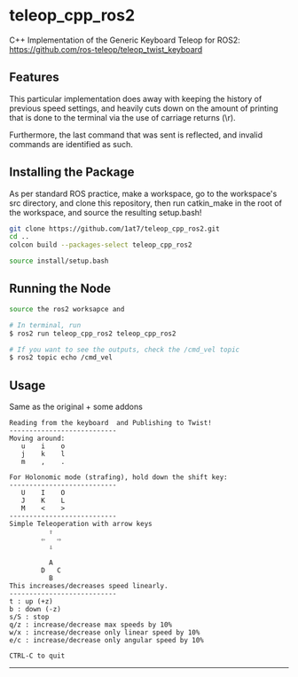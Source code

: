 # teleop_cpp_ros2
C++ Implementation of the Generic Keyboard Teleop for ROS2: https://github.com/ros-teleop/teleop_twist_keyboard

## Features

This particular implementation does away with keeping the history of previous speed settings, and heavily cuts down on the amount of printing that is done to the terminal via the use of carriage returns (\r).

Furthermore, the last command that was sent is reflected, and invalid commands are identified as such.



## Installing the Package

As per standard ROS practice, make a workspace, go to the workspace's src directory, and clone this repository, then run catkin_make in the root of the workspace, and source the resulting setup.bash!

```bash
git clone https://github.com/1at7/teleop_cpp_ros2.git
cd ..
colcon build --packages-select teleop_cpp_ros2

source install/setup.bash
```



## Running the Node

```bash
source the ros2 worksapce and

# In terminal, run
$ ros2 run teleop_cpp_ros2 teleop_cpp_ros2

# If you want to see the outputs, check the /cmd_vel topic
$ ros2 topic echo /cmd_vel
```



## Usage

Same as the original + some addons

```
Reading from the keyboard  and Publishing to Twist!
---------------------------
Moving around:
   u    i    o
   j    k    l
   m    ,    .

For Holonomic mode (strafing), hold down the shift key:
---------------------------
   U    I    O
   J    K    L
   M    <    >
---------------------------
Simple Teleoperation with arrow keys
          ⇧
        ⇦   ⇨
          ⇩

          A
        D   C
          B
This increases/decreases speed linearly.
---------------------------
t : up (+z)
b : down (-z)
s/S : stop
q/z : increase/decrease max speeds by 10%
w/x : increase/decrease only linear speed by 10%
e/c : increase/decrease only angular speed by 10%

CTRL-C to quit
```



------